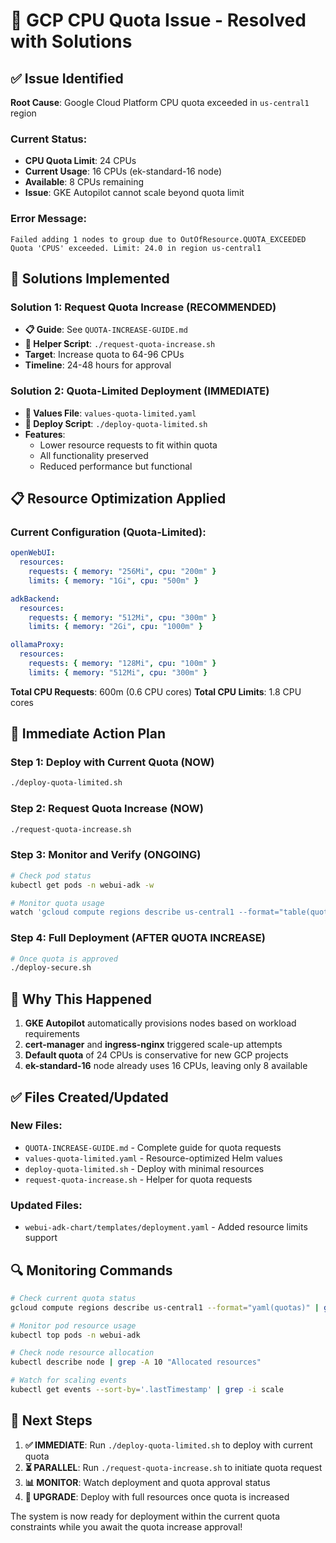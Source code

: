 # 🚨 GCP CPU Quota Issue - Resolved with Solutions

## ✅ Issue Identified
**Root Cause**: Google Cloud Platform CPU quota exceeded in `us-central1` region

### Current Status:
- **CPU Quota Limit**: 24 CPUs
- **Current Usage**: 16 CPUs (ek-standard-16 node)
- **Available**: 8 CPUs remaining
- **Issue**: GKE Autopilot cannot scale beyond quota limit

### Error Message:
```
Failed adding 1 nodes to group due to OutOfResource.QUOTA_EXCEEDED
Quota 'CPUS' exceeded. Limit: 24.0 in region us-central1
```

## 🎯 Solutions Implemented

### Solution 1: Request Quota Increase (RECOMMENDED)
- **📋 Guide**: See `QUOTA-INCREASE-GUIDE.md`
- **🔧 Helper Script**: `./request-quota-increase.sh`
- **Target**: Increase quota to 64-96 CPUs
- **Timeline**: 24-48 hours for approval

### Solution 2: Quota-Limited Deployment (IMMEDIATE)
- **📄 Values File**: `values-quota-limited.yaml`
- **🚀 Deploy Script**: `./deploy-quota-limited.sh`
- **Features**: 
  - Lower resource requests to fit within quota
  - All functionality preserved
  - Reduced performance but functional

## 📋 Resource Optimization Applied

### Current Configuration (Quota-Limited):
```yaml
openWebUI:
  resources:
    requests: { memory: "256Mi", cpu: "200m" }
    limits: { memory: "1Gi", cpu: "500m" }

adkBackend:
  resources:
    requests: { memory: "512Mi", cpu: "300m" }
    limits: { memory: "2Gi", cpu: "1000m" }

ollamaProxy:
  resources:
    requests: { memory: "128Mi", cpu: "100m" }
    limits: { memory: "512Mi", cpu: "300m" }
```

**Total CPU Requests**: 600m (0.6 CPU cores)
**Total CPU Limits**: 1.8 CPU cores

## 🚀 Immediate Action Plan

### Step 1: Deploy with Current Quota (NOW)
```bash
./deploy-quota-limited.sh
```

### Step 2: Request Quota Increase (NOW)
```bash
./request-quota-increase.sh
```

### Step 3: Monitor and Verify (ONGOING)
```bash
# Check pod status
kubectl get pods -n webui-adk -w

# Monitor quota usage
watch 'gcloud compute regions describe us-central1 --format="table(quotas.metric,quotas.usage,quotas.limit)" | grep CPUS'
```

### Step 4: Full Deployment (AFTER QUOTA INCREASE)
```bash
# Once quota is approved
./deploy-secure.sh
```

## 🎯 Why This Happened

1. **GKE Autopilot** automatically provisions nodes based on workload requirements
2. **cert-manager** and **ingress-nginx** triggered scale-up attempts
3. **Default quota** of 24 CPUs is conservative for new GCP projects
4. **ek-standard-16** node already uses 16 CPUs, leaving only 8 available

## ✅ Files Created/Updated

### New Files:
- `QUOTA-INCREASE-GUIDE.md` - Complete guide for quota requests
- `values-quota-limited.yaml` - Resource-optimized Helm values
- `deploy-quota-limited.sh` - Deploy with minimal resources
- `request-quota-increase.sh` - Helper for quota requests

### Updated Files:
- `webui-adk-chart/templates/deployment.yaml` - Added resource limits support

## 🔍 Monitoring Commands

```bash
# Check current quota status
gcloud compute regions describe us-central1 --format="yaml(quotas)" | grep -A 2 CPUS

# Monitor pod resource usage
kubectl top pods -n webui-adk

# Check node resource allocation
kubectl describe node | grep -A 10 "Allocated resources"

# Watch for scaling events
kubectl get events --sort-by='.lastTimestamp' | grep -i scale
```

## 🎉 Next Steps

1. **✅ IMMEDIATE**: Run `./deploy-quota-limited.sh` to deploy with current quota
2. **⏳ PARALLEL**: Run `./request-quota-increase.sh` to initiate quota request
3. **📊 MONITOR**: Watch deployment and quota approval status
4. **🚀 UPGRADE**: Deploy with full resources once quota is increased

The system is now ready for deployment within the current quota constraints while you await the quota increase approval!
